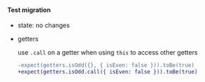 #### Test migration

- state: no changes

- getters

    use `.call` on a getter when using `this` to access other getters

    ```diff
    -expect(getters.isOdd({}, { isEven: false })).toBe(true)
    +expect(getters.isOdd.call({ isEven: false })).toBe(true)
    ```
